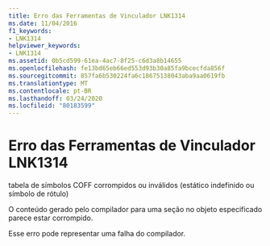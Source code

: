 ```yaml
---
title: Erro das Ferramentas de Vinculador LNK1314
ms.date: 11/04/2016
f1_keywords:
- LNK1314
helpviewer_keywords:
- LNK1314
ms.assetid: 0b5cd599-61ea-4ac7-8f25-c6d3a8b14655
ms.openlocfilehash: fe13bd65eb66ed553d93b30a85fa9bcecfda856f
ms.sourcegitcommit: 857fa6b530224fa6c18675138043aba9aa0619fb
ms.translationtype: MT
ms.contentlocale: pt-BR
ms.lasthandoff: 03/24/2020
ms.locfileid: "80183599"
---
```

# <a name="linker-tools-error-lnk1314"></a>Erro das Ferramentas de Vinculador LNK1314

tabela de símbolos COFF corrompidos ou inválidos (estático indefinido ou símbolo de rótulo)

O conteúdo gerado pelo compilador para uma seção no objeto especificado parece estar corrompido.

Esse erro pode representar uma falha do compilador.
